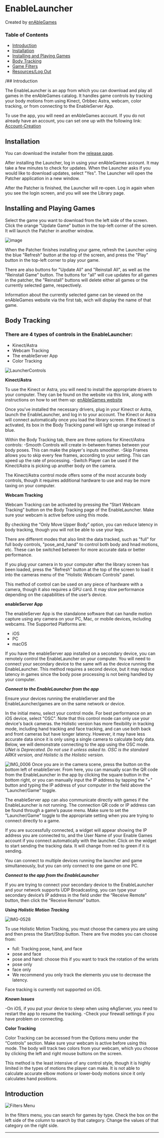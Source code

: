 # EnableLauncher

Created by [enAbleGames](https://www.enablegames.com/)

### Table of Contents
- [Introduction](#introduction)
- [Installation](#installation)
- [Installing and Playing Games](#games)
- [Body Tracking](#bodyTracking)
- [Game Filters](#gameFilters)
- [Resources/Log Out](#resources)

/## <a id="introduction"></a>Introduction

The EnableLauncher is an app from which you can download and play all games in the enAbleGames catalog.
It handles game controls by tracking your body motions from using Kinect, Orbbec Astra, webcam, color tracking, or from connecting to the EnableServer App.

To use the app, you will need an enAbleGames account. If you do not already have an account, you can set one up with the following link:
[Account-Creation](https://github.com/enablegamesdev/EnableLauncher/wiki/Account-Creation)



## <a id="installation"></a>Installation

You can download the installer from the [release page](https://github.com/enablegamesdev/EnableLauncher/releases).

After installing the Launcher, log in using your enAbleGames account.  It may take a few minutes to check for updates.  When the Launcher asks if you would like to download updates, select "Yes".  The Launcher will open the Patcher application in a new window.

After the Patcher is finished, the Launcher will re-open.  Log in again when you see the login screen, and you will see the Library page.



## <a id="games"></a> Installing and Playing Games

Select the game you want to download from the left side of the screen.  Click the orange "Update Game" button in the top-left corner of the screen.  It will launch the Patcher in another window.

![image](https://github.com/user-attachments/assets/68f12353-d1b2-48ec-9068-505cdc536059)

When the Patcher finishes installing your game, refresh the Launcher using the blue "Refresh" button at the top of the screen, and press the "Play" button in the top-left corner to play your game.

There are also buttons for "Update All" and "Reinstall All", as well as the "Reinstall Game" button.  The buttons for "all" will cue updates for all games in the patcher, the "Reinstall" buttons will delete either all games or the currently selected game, respectively. 

Information about the currently selected game can be viewed on the enAbleGames website via the first tab, wich will display the name of that game.



## <a id="bodyTracking"></a>Body Tracking

### There are 4 types of controls in the EnableLauncher:
- Kinect/Astra
- Webcam Tracking
- The enableServer App
- Color Tracking

![LauncherControls](https://github.com/user-attachments/assets/e8fbf618-6a03-460e-a083-24859791cea6)



**Kinect/Astra**

To use the Kinect or Astra, you will need to install the appropriate drivers to your computer.  They can be found on the website via this link, along with instructions on how to set them up: [enAbleGames website](https://www.enablegames.com/manuals/startup-guide/)

Once you've installed the necessary drivers, plug in your Kinect or Astra, launch the EnableLauncher, and log in to your account. The Kinect or Astra will connect automatically once you load the library screen. If the Kinect is activated, its box in the Body Tracking panel will light up orange instead of blue.

Within the Body Tracking tab, there are three options for Kinect/Astra controls:
-Smooth Controls will create in-between frames between your body poses.  This can make the player's inputs smoother.
-Skip Frames allows you to skip every few frames, according to your setting.  This can speed up the rate of processing.
-Switch Player can be used if the Kinect/Astra is picking up another body on the camera.

The Kinect/Astra control mode offers some of the most accurate body controls, though it requires additional hardware to use and may be more taxing on your computer.



**Webcam Tracking**

Webcam Tracking can be activated by pressing the “Start Webcam Tracking” button on the Body Tracking page of the EnableLauncher.  Make sure your webcam is active before using this mode.

By checking the “Only Move Upper Body” option, you can reduce latency in body tracking, though you will not be able to use your legs.

There are different modes that also limit the data tracked, such as "full" for full body controls, "pose_and_hand" to control both body and hnad motions, etc. These can be switched between for more accurate data or better performance.

If you plug your camera in to your computer after the library screen has been loaded, press the "Refresh" button at the top of the screen to load it into the cameras menu of the "Holistic Webcam Controls" panel.

This method of control can be used on any piece of hardware with a camera, though it also requires a GPU card.  It may slow performance depending on the capabilities of the user’s device.



**enableServer App**

The enableServer App is the standalone software that can handle motion capture using any camera on your PC, Mac, or mobile devices, including webcams. The Supported Platforms are:

- iOS
- PC
- macOS

If you have the enableServer app installed on a secondary device, you can remotely control the EnableLauncher on your computer.  You will need to connect your secondary device to the same wifi as the device running the EnableLauncher.
This method requires a second device, but it may reduce latency in games since the body pose processing is not being handled by your computer.

**_Connect to the EnableLauncher from the app_**

Ensure your devices running the enableServer and tbe EnableLauncher/games are on the same network or device.

In the initial menu, select your control mode.  For best performance on an iOS device, select "OSC".  Note that this control mode can only use your device's back cameras.
the Holistic version has more flexibility in tracking mode, including hand tracking and face tracking, and can use both back and front cameras but have longer latency.  However, it may have less accurate data since it is only using a single camera to calculate body data.  Below, we will demonstrate connecting to the app using the OSC mode.
_UNet is Deprecated. Do not use it unless asked to. OSC is the standard ARKit version, and Holistic is the Holistic version._

![IMG_0006](https://github.com/user-attachments/assets/bc71037f-a74b-42df-8f85-17fde6f75ab1)
Once you are in the camera scene, press the button on the bottom left of enableServer.  From here, you can manually scan the QR code from the EnableLauncher in the app by clicking the square button in the bottom right, or you can manually input the IP address by tapping the "+" button and typing the IP address of your computer in the field above the "Launcher/Game" toggle.

The enableServer app can also communicate directly with games if the EnableLauncher is not running.  The connection QR code or IP address can be found through a game’s pause menu.  Make sure to set the "Launcher/Game" toggle to the appropriate setting when you are trying to connect directly to a game.

If you are successfully connected, a widget will appear showing the IP address you are connected to, and the User Name of your Enable Games account if you connect automatically with the launcher. Click on the widget to start sending the tracking data.  It will change from red to green if it is sending.

You can connect to multiple devices running the launcher and game simultaneously, but you can only connect to one game on one PC.

**_Connect to the app from the EnableLauncher_**

If you are trying to connect your secondary device to the EnableLauncher and your network supports UDP Broadcasting, you can type your secondary device’s IP address in the field under the “Receive Remote” button, then click the “Receive Remote” button.

**_Using Holistic Motion Tracking_**

![IMG-0528](https://github.com/user-attachments/assets/1c10a2cd-b325-4e73-985e-b5edda338b21)

To use Holistic Motion Tracking, you must choose the camera you are using and then press the Start/Stop button. There are five modes you can choose from:
- full: Tracking pose, hand, and face
- pose and face
- pose and hand: choose this if you want to track the rotation of the wrists
- pose only
- face only
- We recommend you only track the elements you use to decrease the latency.

Face tracking is currently not supported on iOS.

**_Known Issues_**

-On iOS, if you put your device to sleep when using eAgServer, you need to restart the app to resume the tracking.
-Check your firewall settings if you have problem on connecting.



**Color Tracking**

Color Tracking can be accessed from the Options menu under the “Controls” section.  Make sure your webcam is active before using this mode.  The body will track two colors from your webcam, which you choose by clicking the left and right mouse buttons on the screen.

This method is the least intensive of any control style, though it is highly limited in the types of motions the player can make.  It is not able to calculate accurate elbow motions or lower-body motions since it only calculates hand positions.



## <a id="introduction"></a>Introduction

![Filters Menu](https://github.com/user-attachments/assets/299719d1-de26-4efc-a9c8-d91166bc3879)

In the filters menu, you can search for games by type.  Check the box on the left side of the column to search by that category.  Change the values of that category on the right side.



****

